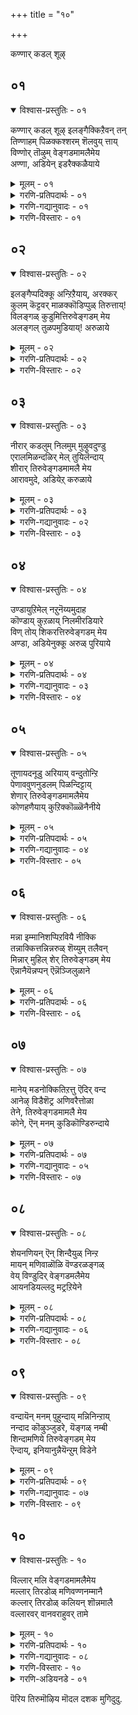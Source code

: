+++
title = "१०"

+++

कण्णार् कडल् शूऴ्

## ०१

<details open><summary>विश्वास-प्रस्तुतिः - ०१</summary>

कण्णार् कडल् शूऴ् इलङ्गैक्किऱैवन् तन्  
तिण्णाहम् पिळक्कश्शरम् शॆलवुय् त्ताय्  
विण्णोर् तॊऴुम् वेङ्गडमामलैमेय  
अण्णा, अडियेन् इडरैक्कळैयाये
</details>

<details><summary>मूलम् - ०१</summary>

कण्णार् कडल् शूऴ् इलङ्गैक्किऱैवन् तन्  
तिण्णाहम् पिळक्कश्शरम् शॆलवुय् त्ताय्  
विण्णोर् तॊऴुम् वेङ्गडमामलैमेय  
अण्णा, अडियेन् इडरैक्कळैयाये
</details>

<details><summary>गरणि-प्रतिपदार्थः - ०१</summary>

कण्=कण्णु, आर्=तुम्बुवन्थ, कडल्=कडलिनिन्द, शूऴ्=सुत्तुवरिद, इलङ्गैक्कू=लङ्कॆगॆ, इऱैवन् तन्=ऒडॆयन, तिण्=बल, आर्=तुम्बिरुव, आहम्=ऎदॆयन्नु, पिळक्क=सीळुवन्तॆ, शरम्=बाणगळन्नु, शॆल उय् त्ताय्=प्रयोगिसलु हर्षिसिदवने, विण्णोर्=अमररु, तॊऴुम्=नमस्करिसुव, वेङ्गडम् मामलै=वॆङ्कटगिरि ऎम्ब प्रसिद्धि पर्वतदल्लि, मेय=नॆलसिरुव, अण्णा=स्वामिये, अडियेन्=पादसेवकन, इडरै=सङ्कटवन्नु, कळैयाये=कळॆयलारॆया?\(कळॆयबेकु\)
</details>

<details><summary>गरणि-गद्यानुवादः - ०१</summary>

कण्णु तुम्बुवष्टु विशालवाद कडलिनिन्द सुत्तुवरिद लङ्कॆय ऒडॆयन बलिष्ठवाद ऎदॆसीळुवन्तॆ बाणगळन्नु प्रयोगिसलु हर्षिसिद\(उत्साहगॊण्ड\)वने, अमररु नमस्करिसुव तिरुवॆङ्कटगिरियॆम्ब प्रसिद्धवाद पर्वतदलि नॆलसिरुव स्वामिये, पादसेवकनाद नन्न सङ्कटवन्नु निवारिसलरॆया?\(१\)
</details>

<details><summary>गरणि-विस्तारः - ०१</summary>

हिन्दिन ऎरडु तिरुमॊऴिगळिन्दलू आऴ्वाररु तिरुवॆङ्कटगिरिगॆ बन्दु, अल्लि नॆलसिरुव सर्वेश्वरनन्नु आश्रयिसिद्दारॆ. आ तिरुमॊऴिगळल्लि मॊदलनॆयदरल्लि आऴ्वाररु भगवन्तनन्नु सेरलु अवन सेवॆय तॊडगलु तम्म मनस्सन्नु हदगॊळिसिदरु. अदाद, ऎरडनॆय तिरुमॊऴियल्लि अवरु भगवन्तन सन्निधियल्लि निन्तु स्वामियन्नु प्रार्थिसिद्दु- “स्वामी, इवनन्नु निन्न सेवॆगॆ अङ्गीकरिसि अनुग्रहिसु”ऎन्दु. ईग ई तिरुमॊऴियल्लि “स्वामी, दासन सङ्कटवन्नु नीगिसु”ऎन्दु केळिकॊळ्ळुत्तिद्दारॆ.

आऴ्वाररु अरिकॆ माडिकॊळ्ळुत्तारॆ- भगवन्त, नीनु विशालवाद कडलिनिन्द सुत्तुवरिद लङ्कॆय राजन बलिष्ठवाद ऎदॆयन्नु सीळुवन्तॆ बाणगळन्नु प्रयोगिसि हर्षिसिदवनु. देवतॆगळू अमररू निन्नन्नु भूलोकदल्लि सेवॆमाडुवन्तॆ वॆङ्कटगिरियल्लि नॆलसिरुववनु. स्वामी, वॆङ्कटाचलपतिये, नीनु ई दासन सङ्कटवन्नु नीगिसलारॆया?

आऴ्वाररु बेडुवुदु अवरिगॆ पुनर्जन्मद काटवन्नु तप्पिसॆन्दू अमरत्ववन्नु नीडॆन्दू.
</details>

## ०२

<details open><summary>विश्वास-प्रस्तुतिः - ०२</summary>

इलङ्गैप्पदिक्कू अन्ऱिऱैयाय्, अरक्कर्  
कुलम् कॆट्टवर् माळक्कॊडिप्पुळ् तिरुत्ताय्\!  
विलङ्गळ् कुडुमित्तिरुवेङ्गडम् मेय  
अलङ्गल् तुळपमुडियाय्\! अरुळाये
</details>

<details><summary>मूलम् - ०२</summary>

इलङ्गैप्पदिक्कू अन्ऱिऱैयाय्, अरक्कर्  
कुलम् कॆट्टवर् माळक्कॊडिप्पुळ् तिरुत्ताय्\!  
विलङ्गळ् कुडुमित्तिरुवेङ्गडम् मेय  
अलङ्गल् तुळपमुडियाय्\! अरुळाये
</details>

<details><summary>गरणि-प्रतिपदार्थः - ०२</summary>

इलङ्गै पदिक्कू=लङ्कापट्टणक्कॆ, अन्ऱु=आ कालदल्लि, इऱै आय्=राजनादवने\(ऒडॆयनादवने\), अरक्कर्=राक्षसर, कुलम्=वंशवु, कॆट्टु=दिक्कुकॆट्टु, अवर्=अवरॆल्लरू, माळ=नाशवागुवन्तॆ, कॊडि=ध्वजवाद, पुळ्=गरुडनन्नु, तिरित्ताय्=अलॆदाडिसिदवने, विलङ्गल्=बॆट्टगळ, कुडुमि=शिखरवाद, तिरुवेङ्गडम्=तिरुवॆङ्कटगिरियल्लि, मेय=नॆलसि, अलङ्गल् तुळपम्=तुलसिय मालॆयन्नु, मुडियाय्=मुडियल्लि धरिसिदवने,अरुळाये=अनुग्रहिसलारॆया.
</details>

<details><summary>गरणि-विस्तारः - ०२</summary>

अन्दु लङ्कापट्टणक्कॆ ऒडॆयनादवने, राक्षसर वंशवॆल्ल दिक्कुकॆट्टु अवरॆल्लरू नाशवागुवन्तॆ ध्वजवाद गरुडनन्नु तिरुगाडिसिदवने, बॆट्टगळ शिखरवाद तिरुवॆङ्कटगिरियल्लि नॆलसि, मुडियल्लि तुलसिय हारवन्नु धरिसिरुववने, अनुग्रहिसलारॆया?
</details>

## ०३

<details open><summary>विश्वास-प्रस्तुतिः - ०३</summary>

नीरार् कडलुम् निलमुम् मुऴुवदुण्डु  
एरालमिळन्दळिर् मेल् तुयिलॆन्दाय्  
शीरार् तिरुवेङ्गडमामलै मेय  
आरावमुदे, अडियेऱ् करुळाये
</details>

<details><summary>मूलम् - ०३</summary>

नीरार् कडलुम् निलमुम् मुऴुवदुण्डु  
एरालमिळन्दळिर् मेल् तुयिलॆन्दाय्  
शीरार् तिरुवेङ्गडमामलै मेय  
आरावमुदे, अडियेऱ् करुळाये
</details>

<details><summary>गरणि-प्रतिपदार्थः - ०३</summary>

नीर् आर्=नीरु तुम्बिरुव, कडलुम्=कडलन्नू, निलमुम्=भूमियन्नू, मुऴुवदु=पूर्तियागि, उण्डु=कबळिसि, एर्=सुन्दरवाद आल=आलद,इळम्=ऎळॆय, तळिर् मेल्=तळिरॆलॆय मेलॆ तुयिल्=निद्रिसुव, ऎन्दाय्=नन्न तन्दॆये, शीर् आर्=सम्पद्भरितवाद, तिरुवेङ्गडम्=तिरुवॆङ्कटगिरि ऎम्ब, मामलै=महापर्वतदल्लि, मेय=नॆलसिरुव, आरावमुदे=तणिसदम्थ अमृतवे, अडियेऱ् कु=पादसेवकनिगॆ, अरुळाये=अनुग्रहिसलॊल्लॆया?
</details>

<details><summary>गरणि-गद्यानुवादः - ०२</summary>

नीरिनिन्द तुम्बिरुव कडलन्नू भूमियन्नू पूर्तियागि कबळिसि, सुन्दरवाद आलदॆलॆय तळिरॆलॆय मेलॆ निद्रिसुव नन्न तन्दॆये, सम्पत्तिनिन्द तुम्बिद तिरुवॆङ्कटगिरि ऎम्ब महापर्वतदल्लि नॆलसिरुव तणिसलारदन्थ अमृतवे, पादसेवकनाद नन्नन्नु अनुग्रहिसलॊल्लॆया?\(३\)
</details>

<details><summary>गरणि-विस्तारः - ०३</summary>

आऴ्वाररु अरिकॆ माडिकॊळ्ळुत्तारॆ- भगवन्त, निन्न सामर्थ्यवन्नु ऎष्टॆष्टु बगॆयल्लि वर्णिसिदरू तीरदु. लङ्कापट्टणवन्नु निर्मूलगॊळिसि राक्षसर कुलवन्ने हॆसरिल्लदन्तॆ नाशमाडिद दिव्यपराक्रम नीनु. लयकालवॊदगिदाग, ब्रह्माण्डवन्ने नुङ्गिहाकि, सुन्दरवाद आलदॆलॆय मेलॆ पवडिसि

योगनिद्रॆयल्लि तॊडगिद समर्थनल्लवे नीनु? नीनु “आरावमुदु”ऎष्टॆष्टु सविदरू, ऎन्दॆन्दिगू तृप्तियन्नुण्टु माडिद अमृतस्वरूपनु. कडुपापियॆन्दु नन्नन्नु कैबिडदन्तॆ उद्धरिसि अनुग्रहिसलॊल्लॆया?
</details>

## ०४

<details open><summary>विश्वास-प्रस्तुतिः - ०४</summary>

उण्डायुऱिमेल् नऱुनॆय्यमुदाह  
कॊण्डाय् कुऱळाय् निलमीरडियारे  
विण् तोय् शिकरत्तिरुवेङ्गडम् मेय  
अण्डा, अडियेनुक्कू अरुळ् पुरियाये
</details>

<details><summary>मूलम् - ०४</summary>

उण्डायुऱिमेल् नऱुनॆय्यमुदाह  
कॊण्डाय् कुऱळाय् निलमीरडियारे  
विण् तोय् शिकरत्तिरुवेङ्गडम् मेय  
अण्डा, अडियेनुक्कू अरुळ् पुरियाये
</details>

<details><summary>गरणि-प्रतिपदार्थः - ०४</summary>

उण्डाय्=उण्डवने, उऱिमेल्=नॆलुवुगळ मेलॆ\(इट्टिद्द\)नऱु=श्रेष्ठवाद, नॆय्=तुप्पवन्नु, अमुदु आह=अमृतदन्तॆ, कॊण्डाय्=अळॆदुकॊण्डवने, कुऱळ् आय्=वटुवागि, निलम्=ऎल्ला स्थळवन्नू, ईर् अडियाले=ऎरडु हॆज्जॆगळिन्दले, विण् तोय्=आकाशवन्नु मुट्टुत्तिरुव, शिकरम्=शिखरवाद\(शिखरवन्नुळ्ळ\) तिरुवेङ्गडम्= तिरुवॆङ्कटगिरियल्लि, मेय=नॆलसिरुव, अण्डा=ब्रह्माण्डनायकने, अडियेनुक्कू=पादसेवकनिगॆ, अरुळ् पुरियाये=कृपॆमाडलारॆया?
</details>

<details><summary>गरणि-गद्यानुवादः - ०३</summary>

नॆलुवुगळ मेलॆ इट्टिद्द श्रेष्ठवाद तुप्पवन्नु अमृतद हागॆ उण्डवने, वटुवागि स्थळवन्नॆल्ला ऎरडे हॆज्जॆगळिन्द अळॆदुकॊण्डवने, आकाशवन्नु मुट्टुत्तिरुव शिखरद तिरुवॆङ्कटगिरियल्लि नॆलसिरुव ब्रह्माण्डनायकने, पादसेवकनाद ननगॆ कृपॆमाडलारॆया?\(४\)
</details>

<details><summary>गरणि-विस्तारः - ०४</summary>

आऴ्वाररु अरिकॆ माडिकॊळ्ळुत्तिद्दारॆ- भगवन्त,नीनु कृष्णनागि अवतरिसि नन्दगोकुलदल्लि मनॆमनॆयल्लियू गॊल्लतियरु नॆलुवुगळल्लि शेखरिसिट्टिद्द सुवासनॆयिन्द कूडिद उत्तमवाद तुप्पवन्नु निरायासवागि आनन्ददिन्द उण्डुमुगिसिदॆयल्लवे? वामनवटुवागि अवतरिसि, बेडि पडॆदुकॊण्ड मूरडि दानदल्लि निन्न ऎरडे हॆज्जॆगळिन्द समस्तलोकगळन्नू अळॆदु हाकि निन्न सामर्थ्यद अपरिमित व्याप्तियन्नु व्यक्तपडिसिदॆयल्लवे? ब्रह्मान्दनायकनागिरुव नीनु ईग भूमियल्लिरुव भक्तजनर उद्धारक्कागि तिरुवॆङ्कटगिरिय मेलॆ नॆलसिद्दीयॆ. कडुपापियाद ई पादसेवकन मेलू कृपॆ माडलॊल्लॆया?
</details>

## ०५

<details open><summary>विश्वास-प्रस्तुतिः - ०५</summary>

तूणायदनूडु अरियाय् वन्दुतोन्ऱि  
पेणाववुणनुडलम् पिळन्दिट्टाय्  
शेणार् तिरुवेङ्गडमामलैमेय  
कोणहणैयाय् कुऱिक्कॊळ्ळॆनैनीये
</details>

<details><summary>मूलम् - ०५</summary>

तूणायदनूडु अरियाय् वन्दुतोन्ऱि  
पेणाववुणनुडलम् पिळन्दिट्टाय्  
शेणार् तिरुवेङ्गडमामलैमेय  
कोणहणैयाय् कुऱिक्कॊळ्ळॆनैनीये
</details>

<details><summary>गरणि-प्रतिपदार्थः - ०५</summary>

तूणाय्=कम्बवागिरुव, अदन् ऊडु=अदरनडुवॆ, अरि आय्=नरहरियागि, वन्दु=हॊरक्कॆ बन्दु, अवतरिसि, तोन्ऱि=काणिसिकॊण्डु, पेणा=नमस्करिसद, अवुणन्=हिरण्यकशिपुविन, उडलम्-देहवन्नु, पिळन्दिट्टाय्=सीळिहाकिदवने, शेण् आर्=करुणॆ तुम्बिरुव, तिरुवेङ्गडम् मामलै=तिरुवॆङ्कटगिरियॆम्ब प्रसिद्ध पर्वतदल्लि, मेय=नॆलॆसिरुव, कोळ् नाह अणैयाय्=बलशालियाद शेषन हासुगॆयल्लि पवडिसिरुववने, ऎन्नै=नन्नन्नु, नीये=नीने, कुऱिक्कॊळ्=ज्ञापकदल्लिट्टुकॊण्डु, कृपॆमाडु.
</details>

<details><summary>गरणि-गद्यानुवादः - ०४</summary>

कम्बवागिरुव अदर नडुवॆ नरहरियागि अवतरिसि हॊरबन्दु नमस्करिसद हिरण्यकशिपुविन ऒडलन्नु सीळिट्टवने, करुणॆ तुम्बिरुव तिरुवॆङ्कटगिरियॆम्ब प्रसिद्धवाद पर्वतदल्लि नॆलसिरुव बलशालियाद शेषन हासुगॆयल्लि पवडिसिरुववने, नीने नन्नन्नु गुरुतिट्टुकॊण्डु, कृपॆमाडि उद्धरिसबेकु.\(५\)
</details>

<details><summary>गरणि-विस्तारः - ०५</summary>

आऴ्वाररु अरिकॆ माडिकॊळ्ळुत्तारॆ- भगवन्त, निन्न अप्रतिम सामर्थ्यवन्नु हॆगॆन्दु वर्णिसुवुदु? बरिय कम्बवागि निन्तिद्द अदर मध्यदल्लि असदृशवाद नरहरिय रूपवन्नु तळॆदु हॊरबन्दॆ. निन्न मुन्दॆनिन्तिद्दु निनगॆ स्वल्पवू मर्यादॆयन्नु तोरिसद हिरण्यकशिपुविन ऒडलन्नु सीळि हाकिदॆ. करुणॆ ऎम्ब सद्गुणवे सुप्रसिद्धवाद तिरुवॆङ्कटगिरि ऎम्ब बॆट्टवागि अदरल्लि अपार कारुण्यनिधियागि नीनु ईग नॆलसिद्दी. कडुपापियाद नन्न मेलॆ कृपॆमाडि, नन्न पापगळ बॆट्टवन्नु गुरुतिट्टु नाशगॊळिसि, ननन्नु उद्धरिसु.
</details>

## ०६

<details open><summary>विश्वास-प्रस्तुतिः - ०६</summary>

मन्ना इम्मानिशप्पिऱवियै नीक्कि  
तन्नाक्कित्तन्निन्नरुळ् शॆय्युम् तलैवन्  
मिन्नार् मुहिल् शेर् तिरुवेङ्गडम् मेय  
ऎन्नानैयॆन्नप्पन् ऎन्नॆञ्जिलुळाने
</details>

<details><summary>मूलम् - ०६</summary>

मन्ना इम्मानिशप्पिऱवियै नीक्कि  
तन्नाक्कित्तन्निन्नरुळ् शॆय्युम् तलैवन्  
मिन्नार् मुहिल् शेर् तिरुवेङ्गडम् मेय  
ऎन्नानैयॆन्नप्पन् ऎन्नॆञ्जिलुळाने
</details>

<details><summary>गरणि-प्रतिपदार्थः - ०६</summary>

मन्ना=प्रभुवे, इ-मनिशप्पिऱप्पियै=ई मनुष्यजन्मवन्नु, नीक्कि=नीगिसि, तन् आक्कि=तम्मवनन्नागिसि, तन् इन् अरुळ् शॆय्युम्=तम्म मधुरवाद कृपॆयन्नु नीडुव, तलैवन्=ऒडॆयने,स् वामिये, मिन् आर् मुहिल् शेर्=मिञ्चिनिन्द तुम्बिरुव मुगिलन्नु मुट्टुव, तिरुवेङ्गडम् =तिरुवॆङ्कटगिरियल्लि, मेय=नॆलॆसिरुव, ऎन् आनै=नन्न अन्तरात्मने, ऎन् अप्पन्=नन्न तन्दॆये, ऎन् नॆञ्जिल् उळाने=नन्न मनस्सिनल्लि इरुववने\!
</details>

<details><summary>गरणि-विस्तारः - ०६</summary>

प्रभुवे, ई मनुष्यजन्मवन्नु नीगिसि, तम्मवनन्नागिसि, तम्म मधुरवाद

कृपॆयन्नु नीडुव ऒडॆयने, मिञ्चिनिन्द तुम्बिद मुगिलन्नु मुट्टुव तिरुवॆङ्कटगिरियल्लि नॆलसिरुव नन्न अन्तरात्मने नन्न तन्दॆये नन मनस्सिनल्लिरुववने\! \(६\)

आऴ्वाररु अरिकॆ माडिकॊळ्ळुत्तारॆ- भगवन्त, निन्न करुणॆयन्नु ऎष्टॆन्दु हेळिहॊगळलि\! नीनु नन्न प्रभुवु. ई नन्न मनुष्यजीवनवन्नु कॊनॆगाणिसिद्दी. अल्लदॆ, नन्नन्नु निन्नवनन्नागि माडिकॊण्डिद्दी. निन्न इनिदाद कृपॆयन्नु ननगॆ करुणिसिद्दी. ईग नीनु सुप्रसिद्धवाद तिरुवॆङ्कटगिरियल्लि नॆलसिरुववनादरू, नीनु नन्न अन्तरात्मनागि, नन्न अप्पनागि, नन मनस्सिनल्लिये नॆलॆगॊण्डिद्दी. निन्नन्नु नानु नन्न हॊरगू काणुत्तिद्देनॆ; नन्न ऒळगू काणुत्तिद्देनॆ. इदु नन्न भाग्यवल्लवे?
</details>

## ०७

<details open><summary>विश्वास-प्रस्तुतिः - ०७</summary>

मानेय् मडनोक्कितिऱत्तु ऎदिर् वन्द  
आनेऴ् विडैशॆट्र अणिवरैत्तोळा  
तेने, तिरुवेङ्गडमामलै मेय  
कोने, ऎन् मनम् कुडिकॊण्डिरुन्दाये
</details>

<details><summary>मूलम् - ०७</summary>

मानेय् मडनोक्कितिऱत्तु ऎदिर् वन्द  
आनेऴ् विडैशॆट्र अणिवरैत्तोळा  
तेने, तिरुवेङ्गडमामलै मेय  
कोने, ऎन् मनम् कुडिकॊण्डिरुन्दाये
</details>

<details><summary>गरणि-प्रतिपदार्थः - ०७</summary>

मान्=जिङ्कॆगॆ, एय्=समनाद. मडनोक्कि=सॊबगिन नोटवुळ्ळवळ, तिऱत्तु=कारणवागि, ऎदिर् वन्द=ऎदुरिसि बन्द, एऴ् आन् विडै शॆट्र=एळुगूळिगळन्नु सदॆबडिद, अणि=सुन्दरवाद वरै=बॆट्टदन्थ, तोळा=तोळुगळुळ्ळवने, तेने=जेनुतुप्पदन्तॆ मधुरवादवने, तिरुवेङ्गडम्=तिरुवॆङ्कटगिरि ऎम्ब, मा मलै=प्रसिद्ध पर्वतदल्लि, मेय=नॆलसिरुववने, कोने=स्वामिये,ऎन् मनम्=नन्न मनवन्नु, कुडिकॊण्डु=निवासवागि माडिकॊण्डु, इरुन्दाये=इरुववने.
</details>

<details><summary>गरणि-गद्यानुवादः - ०५</summary>

जिङ्कॆय कण्णुगळिगॆ समनाद सॊबगिन नोटवुळ्ळवळ कारणवागि ऎदुरिसि बन्द एळुगूळिगळन्नु सदॆबडिद सुन्दरवाद बॆट्टदन्थ तोळुगळुळ्ळवने जेनुतुप्पद हागॆ मधुरवादवने तिरुवॆङ्कटगिरि ऎम्ब प्रसिद्ध पर्वतदल्लि नॆलसिरुववने, स्वामिये नन्न मनवन्नु निन्न निवासवागि माडिकॊण्डिरुववने.\(७\)
</details>

<details><summary>गरणि-विस्तारः - ०७</summary>

आऴ्वाररु अरिकॆमाडिकॊळ्ळुत्तारॆ- भगवन्त निन्न अप्रतिम सामर्थ्यवन्नू निन्न अद्वितीय कृपॆयन्नू हेगॆन्दु वर्णिसलि? हिन्दॆ नीनु कृष्णनागि अवतरिसिदाग, नीळादेवियन्नु गॆल्लुवुदक्कागि फणवागिट्टिद्द एळुगूळिगळन्नू नीनॊब्बने ऎदुरिसि, अवुगळन्नु पळगिसिबिट्टॆयल्लवे? ऎन्थ पराक्रम अदु\! ऎन्थ तोळ्बलनिन्नदु\! नन्न विषयदल्लि नीनु जेनिगिन्त मधुरवादवनु. तिरुवॆङ्कटगिरि ऎम्ब सुप्रसिद्धवाद बॆट्टद मेलॆ नॆलसिरुव वॆङ्कटाचलपति ऎनिसिद महामहिमनाद नीनु, नन्न मनस्सन्ने निन्न निवासवागि माडिकॊण्डु कृपॆमाडिरुवॆयल्ल\! नन्न मेलण निन्न कारुण्य, वात्सल्य ऎन्थाद्दु\!
</details>

## ०८

<details open><summary>विश्वास-प्रस्तुतिः - ०८</summary>

शेयनणियन् ऎन् शिन्दैयुळ् निन्ऱ  
मायन् मणिवाळॊळि वॆण्डरळङ्गळ्  
वेय् विण्डुदिर् वेङ्गडमलैमेय  
आयनडियल्लदु मट्रऱियेने
</details>

<details><summary>मूलम् - ०८</summary>

शेयनणियन् ऎन् शिन्दैयुळ् निन्ऱ  
मायन् मणिवाळॊळि वॆण्डरळङ्गळ्  
वेय् विण्डुदिर् वेङ्गडमलैमेय  
आयनडियल्लदु मट्रऱियेने
</details>

<details><summary>गरणि-प्रतिपदार्थः - ०८</summary>

शेयन्=ऎटुकदवनू, अणियन्=बलुहत्तिरदल्लिरुववनू, ऎन् शिन्दैयुळ् निन्ऱ=नन्न चिन्तनॆयल्लिरुव मायन्=आश्चर्यकारिये, मणिवाळ्=रत्नगळन्तॆ हॊळपिनिन्द, ऒळि=हॊळॆयुव, वॆण् तरळङ्गळ्=बिळिय मुत्तुगळु, वेय्=बिदिरिन मेलॆ, विण्डु=मुगिलुगळिन्द, उदिर्=उदुरि बीळुव, वेङ्गडमलै मेय=तिरुवॆङ्कटगिरियल्लि नॆलसिरुव, आयन् अडि=गोपालन पादगळु,अल्लदु=अल्लदॆ, मट्रु=बेरॆ एनन्नू, अऱियेने=अरियॆनल्ल\!
</details>

<details><summary>गरणि-गद्यानुवादः - ०६</summary>

बहुदूरदल्लिरुववनू, अति समीपदल्लिरुववनू, नन्न चिन्तनॆयल्लिये इरुव विस्मयकारकनू, रत्नगळु हॊळॆयुवन्तॆ हॊळॆयुव बिळिय मुत्तुगळु बिदिरिन मॆळॆगळ मेलॆ मुगिलुगळिन्द उदुरिबीळुवन्थ तिरुवॆङ्कटगिरियल्लि नॆलसिरुव गोपालन पादगळल्लदॆ नानु बेरॆ एनन्नू अरियॆनल्ल.\(८\)
</details>

<details><summary>गरणि-विस्तारः - ०८</summary>

आऴ्वाररु भगवन्तन कॆलवु विशिश्ट गुणगळन्नु इल्लिकॊण्डाडिद्दारॆ. भगवन्तनु अनन्य भक्तरिगल्लदॆ बेरॆ यारिगू ऎटुकदष्टु दूरदल्लिरुववनु. भक्तनिगादरॆ अत्यन्त समीपदल्लिये इरुववनु. भक्तन चिन्तनॆयल्लिये सदा नॆलॆगॊण्डिरुववनु. विस्मयकारक गुणगळन्नुळ्ळवनु.

तिरुवॆङ्कटगिरियल्लि बिदिरुमॆळॆगळु ऎल्लॆल्लियू बॆळॆदिवॆ. अवु आकाशवन्नु मुट्टुवन्तॆ चॆन्नागि बॆळॆदिवॆ. बॆट्टद मेलुगडॆ आकाशदल्लि हादुहोगुव मुगिलुगळु शुद्धवाद नीरिन हनिगळन्नु आ बिदिरुमॆळॆगळ मेलॆ उदुरिसुत्तवॆ. आग आ हनिगळु रत्नगळन्तॆ हॊळॆयुत्तवॆ. बिळिय मुत्तुगळन्तॆ कॆळक्कॆ बीळुत्तवॆ. अवु बॆट्टवन्नु सॊबगिनिन्दलू कान्तियिन्दलू तुम्बुत्तवॆ.

“इन्थ सुन्दरवाद तिरुवॆङ्कटगिरियल्लि नॆलसिरुव जगदॊडॆयनाद गोपालन पादगळ हॊरतु ननगॆ बेरॆ याव आश्रयवू इल्ल. नानु मत्तावुदन्नू अरियॆनु- ऎन्नुत्तारॆ, आऴ्वाररु.
</details>

## ०९

<details open><summary>विश्वास-प्रस्तुतिः - ०९</summary>

वन्दायॆन् मनम् पुहुन्दाय् मन्निनिन्ऱाय्  
नन्दाद कॊऴुञ्जुडरे, यॆङ्गळ् नम्बी  
शिन्दामणिये तिरुवेङ्गडम् मेय  
ऎन्दाय्, इनियानुन्नैयॆन्ऱुम् विडेने
</details>

<details><summary>मूलम् - ०९</summary>

वन्दायॆन् मनम् पुहुन्दाय् मन्निनिन्ऱाय्  
नन्दाद कॊऴुञ्जुडरे, यॆङ्गळ् नम्बी  
शिन्दामणिये तिरुवेङ्गडम् मेय  
ऎन्दाय्, इनियानुन्नैयॆन्ऱुम् विडेने
</details>

<details><summary>गरणि-प्रतिपदार्थः - ०९</summary>

वन्दाय्=नीनु बन्दॆ, ऎन् मनम्=नन्न मनस्सन्नु, पुहुन्दाय्=प्रवेशिसिदॆ, मन्नु=शाश्वतवागि, निन्ऱाय्=नॆलसिरुवॆ, नन्दाद=आरिहोगदॆ इरुव, कॊऴु=श्रेष्ठवाद, शुडरे=ज्योतिये, ऎङ्गळ् नम्बी=नम्मॆल्लर कॊरतॆगळन्नु नीगिसुव परिपूर्णने, शिन्दामणिये=चिन्तामणिये, तिरुवेङ्गडम् मेय=तिरुवॆङ्कटगिरियल्लि नॆलसिरुव, ऎन्दाय्=नन्न तन्दॆये, इनि=इन्नु मुन्दॆ, यान्=नानु, उन्नै=निन्नन्नु, ऎन्ऱुम्=ऎन्दॆन्दिगू, विडेने=बिडलारॆनु.
</details>

<details><summary>गरणि-गद्यानुवादः - ०७</summary>

नन्ददे इरुव श्रेष्ठवाद ज्योतिये, नम्मॆल्लर कॊरतॆगळन्नु नीगिसुव परिपूर्णने, चिन्तामणिये तिरुवॆङ्कटगिरियल्लि नॆलसिरुव नन्न तन्दॆये, नीनु बन्दॆ; नन्न मनस्सन्नु प्रवेशिसिदॆ; अल्लि शाश्वतवागि नॆलसिरुवॆ. इन्नु मुन्दॆ नानु निन्नन्नु ऎन्दॆन्दिगू बिडलारॆनु.\(९\)
</details>

<details><summary>गरणि-विस्तारः - ०९</summary>

आऴ्वाररु अरिकॆ माडिकॊळ्ळुत्तारॆ- भगवन्त, ऎन्दॆन्दिगू बॆळगुत्तिरुव परञ्ज्योतिये नीनु. नन्न मेलॆ करुणॆयिट्टु नीनु नन्न बळिगॆबन्दॆ. नन्न हृदयवन्नु प्रवेशिसिदॆ. अल्लिय अज्ञानवॆम्ब कत्तलॆयन्नु अल्लिन्द ओडिसिदॆ. नन्न हृदयदल्लि ज्ञानवॆम्ब दिव्यवाद बॆळकन्नु तुम्बिदॆ. इदुवरॆगॆ नन्न जीवन ऎन्थाद्दागित्तु\! नानॆष्टु कॆट्टवनागिद्दॆ\! अदन्नॆल्ल नीनु कण्डुकॊण्डॆ. नन्न कॊरतॆगळन्नॆल्ला निवारिसिदॆ. नीनु परिपूर्णनु. ऎल्लर कॊरतॆगळन्नू निवारिसतक्कवनु. अल्लदॆ, नीनु अनर्घचिन्तामणिये\! ऎल्लर इष्टार्थगळन्नु नीडुववनु\! नन्न मनदाशॆयेनॆम्बुदन्नु नीनु अरितुकॊण्डिद्दी. अवुगळन्नु ईडेरिसुवुदक्कागिये नीनु नन्न बळिगॆ ईग बन्दिरुवुदु. दिव्यचिन्तामणिये नन्न बळि इरुवाग, नन्न याव कॊरतॆ ताने निवारणॆयागुवुदिल्ल. ईग नानु तिरुवॆङ्कटगिरियल्लि नन्न कण्तुम्ब नोडुत्तिरुव नन्न स्वामियू नन्न तन्दॆयू नीने. नन्नल्लि परिपूर्णवाद वात्सल्यवन्निट्टिरुववनु नीनु. भगवन्त, इन्नुमुन्दॆ नानु निन्नन्नु ऎन्दॆन्दिगू बिडुवुदिल्ल. नीनू हागॆये नन्निन्द अगलिरबारदु.
</details>

## १०

<details open><summary>विश्वास-प्रस्तुतिः - १०</summary>

विल्लार् मलि वेङ्गडमामलैमेय  
मल्लार् तिरडोळ् मणिवण्णनम्मानै  
कल्लार् तिरडोळ् कलियन् शॊन्नमालै  
वल्लारवर् वानवराहुवर् तामे
</details>

<details><summary>मूलम् - १०</summary>

विल्लार् मलि वेङ्गडमामलैमेय  
मल्लार् तिरडोळ् मणिवण्णनम्मानै  
कल्लार् तिरडोळ् कलियन् शॊन्नमालै  
वल्लारवर् वानवराहुवर् तामे
</details>

<details><summary>गरणि-प्रतिपदार्थः - १०</summary>

विल्लार्=बिल्लन्नु हिडिदवरु\(बेडरु\), मलि=तुम्बिरुव, वेङ्गडम् मामलै=तिरुवॆङ्कटगिरियॆम्ब प्रसिद्धवाद पर्वतदल्लि, म्य=नॆलसिरुव, मल् आर्=पराक्रमदिन्द तुम्बिद, तिरळ् तोळ्=समर्थवद तोळुगळुळ्ळ, मणिवण्णन्=नीलमणिय बण्णदवनाद, अम्मानै=सर्वेश्वरनन्नु कुरितु, कल् आर्=कल्लिनन्तॆ\(बॆट्टदन्तॆ\)इरुव, तिरळ् तोळ्=समर्थवाद तोळुगळुळ्ळ, कलियन्=कलियन् ऎम्बवनु

शॊन्न=हेळिद, मालै=पाशुरगळ मालॆयन्नु, वल्लार् अवर्=बल्लवरु, वानवर् आहुवर् तामे=अवरे अमररागुत्तारॆ.
</details>

<details><summary>गरणि-गद्यानुवादः - ०८</summary>

बिल्लु हिडिदवराद बेडरु तुम्बिरुव तिरुवॆङ्कटगिरियॆम्ब प्रसिद्धवाद पर्वतदल्लि नॆलसिरुव शक्तितुम्बिद समर्थवाद तोळुगळुळ्ळ इन्द्रनीलमणिय बण्णदवनाद सर्वेश्वरनन्नु कुरितु बॆट्टदन्तॆ समर्थवाद तोळुगळुळ्ळ कलियन् ऎम्बवनुहेळिद पाशुरगळ मालॆयन्नु बल्लवरू सह अमररागुत्तारॆ.\(१०\)
</details>

<details><summary>गरणि-विस्तारः - १०</summary>

“ई पाशुरगळ मालॆयन्नु बल्लवरु अमररागुत्तारॆ”ऎन्नुत्तारॆ, आऴ्वाररु. ई तिरुमॊऴिय पाशुरगळल्लि इरुव मुख्य विषयवॆन्दरॆ-भगवन्तन अद्वितीय सामर्थ्य मत्तु अवन अनुपम वात्सल्य. भगवन्तनु अमितपराक्रमि, महा समर्थ. रावणासुरने मुन्तार राक्षसर कुलवन्ने निर्मूलगॊळिसिदवनु भगवन्त. अवनु अद्भुतकारि. बरिय कम्बवॆन्दु तिळिदिद्द कडॆयिन्दले, आ कम्बदिन्दले नरहरि रूपियागि हॊरबिद्दु हिरण्यकशिपुवन्नु दिग्भ्रान्तिगॊळिसिद्दल्लदॆ, अवनन्नु तन्न कै उगुरुगळिन्दले सीळिकॊन्दवनु. वामन वटुवागि बन्दु, तन्न ऎरडे हॆज्जॆयिन्द इडिय ब्राह्मण्डवन्नु अळॆदुकॊण्डवनु. लयकालदल्लि ब्रह्माण्डवन्नॆल्ला ऒन्दे गुक्किगॆ नुङ्गिबिट्टु ऎळॆयमगुवागि विस्तारवाद कडलल्लि आलदॆलॆय मेलॆ मलगि निद्रिसिदवनु.

भगवन्तन सामर्थ्य ऎष्टु हिरिदो अवन कारुण्यवो अष्टे हॆच्चु. अद्वितीयवाद गुणगळुळ्ळ अवनन्नु अनन्यवागि आश्रयिसुवुदरिन्द सर्वविधदल्लू सर्वकालदल्लू अवने रक्षकनॆन्दु नम्बुवुदरिन्द, स्वामियु अन्थवनन्नु ऎन्दॆन्दिगू कैबिददन्तॆ कापाडुत्तानॆ. बॆट्टदष्टु पापराशियन्नु नाशगॊळिसि अवनन्नु तन्नवनन्नागि माडिकॊळ्ळुत्तानॆ. अवन मनदल्लिये नॆलसि, अवन कॊरतॆगळन्नु नीगिसि, अवन मनदाशॆयाद भक्तनू भगवन्तनू ऎन्दॆन्दिगू अगलदॆ ऒन्दागिरबेकॆम्बुदन्नु ईडेरिसुत्तानॆ. आद्दरिन्द, भक्तनु अमरनागुत्तानॆ ऎन्दु आऴ्वाररॆन्नुवुदु\!
</details>

<details><summary>गरणि-अडियनडे - ०१</summary>

कण्, इलङ्गै. नीर्, उण्डाय्, तूणाय्, मन्ना, मानोय्, शेयन्, वन्दाय्, विल्, \(वानवर्\)
</details>

पॆरिय तिरुमॊऴिय मॊदल दशक मुगिदुदु.
